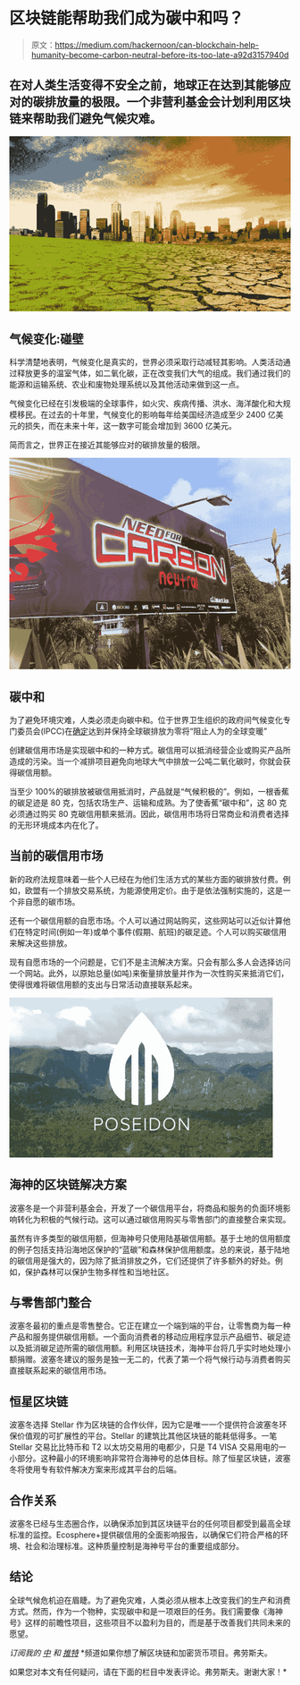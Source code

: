 # 区块链能帮助我们成为碳中和吗？

> 原文：<https://medium.com/hackernoon/can-blockchain-help-humanity-become-carbon-neutral-before-its-too-late-a92d3157940d>

## 在对人类生活变得不安全之前，地球正在达到其能够应对的碳排放量的极限。一个非营利基金会计划利用区块链来帮助我们避免气候灾难。

![](img/c41b607b6a8916663240cf0118b1688a.png)

## 气候变化:碰壁

科学清楚地表明，气候变化是真实的，世界必须采取行动减轻其影响。人类活动通过释放更多的温室气体，如二氧化碳，正在改变我们大气的组成。我们通过我们的能源和运输系统、农业和废物处理系统以及其他活动来做到这一点。

气候变化已经在引发极端的全球事件，如火灾、疾病传播、洪水、海洋酸化和大规模移民。在过去的十年里，气候变化的影响每年给美国经济造成至少 2400 亿美元的损失，而在未来十年，这一数字可能会增加到 3600 亿美元。

简而言之，世界正在接近其能够应对的碳排放量的极限。

![](img/609499629f26421fcbff0242d9e40173.png)

## 碳中和

为了避免环境灾难，人类必须走向碳中和。位于世界卫生组织的政府间气候变化专门委员会(IPCC)在[确定](http://report.ipcc.ch/sr15/pdf/sr15_spm_final.pdf)达到并保持全球碳排放为零将“阻止人为的全球变暖”

创建碳信用市场是实现碳中和的一种方式。碳信用可以抵消经营企业或购买产品所造成的污染。当一个减排项目避免向地球大气中排放一公吨二氧化碳时，你就会获得碳信用额。

当至少 100%的碳排放被碳信用抵消时，产品就是“气候积极的”。例如，一根香蕉的碳足迹是 80 克，包括农场生产、运输和成熟。为了使香蕉“碳中和”，这 80 克必须通过购买 80 克碳信用额来抵消。因此，碳信用市场将日常商业和消费者选择的无形环境成本内在化了。

## 当前的碳信用市场

新的政府法规意味着一些个人已经在为他们生活方式的某些方面的碳排放付费。例如，欧盟有一个排放交易系统，为能源使用定价。由于是依法强制实施的，这是一个非自愿的碳市场。

还有一个碳信用额的自愿市场。个人可以通过网站购买，这些网站可以近似计算他们在特定时间(例如一年)或单个事件(假期、航班)的碳足迹。个人可以购买碳信用来解决这些排放。

现有自愿市场的一个问题是，它们不是主流解决方案。只会有那么多人会选择访问一个网站。此外，以原始总量(如吨)来衡量排放量并作为一次性购买来抵消它们，使得很难将碳信用额的支出与日常活动直接联系起来。

![](img/3e415a3407dbacd00d459269d59747dc.png)

## 海神的区块链解决方案

波塞冬是一个非营利基金会，开发了一个碳信用平台，将商品和服务的负面环境影响转化为积极的气候行动。这可以通过碳信用购买与零售部门的直接整合来实现。

虽然有许多类型的碳信用额，但海神号只使用陆基碳信用额。基于土地的信用额度的例子包括支持沿海地区保护的“蓝碳”和森林保护信用额度。总的来说，基于陆地的碳信用是强大的，因为除了抵消排放之外，它们还提供了许多额外的好处。例如，保护森林可以保护生物多样性和当地社区。

## 与零售部门整合

波塞冬最初的重点是零售整合。它正在建立一个端到端的平台，让零售商为每一种产品和服务提供碳信用额。一个面向消费者的移动应用程序显示产品细节、碳足迹以及抵消碳足迹所需的碳信用额。利用区块链技术，海神平台将几乎实时地处理小额捐赠。波塞冬建议的服务是独一无二的，代表了第一个将气候行动与消费者购买直接联系起来的碳信用市场。

## 恒星区块链

波塞冬选择 Stellar 作为区块链的合作伙伴，因为它是唯一一个提供符合波塞冬环保价值观的可扩展性的平台。Stellar 的建筑比其他区块链的能耗低得多。一笔 Stellar 交易比比特币和 T2 以太坊交易用的电都少，只是 T4 VISA 交易用电的一小部分。这种最小的环境影响非常符合海神号的总体目标。除了恒星区块链，波塞冬将使用专有软件解决方案来形成其平台的后端。

## 合作关系

波塞冬已经与生态圈合作，以确保添加到其区块链平台的任何项目都受到最高全球标准的监控。Ecosphere+提供碳信用的全面影响报告，以确保它们符合严格的环境、社会和治理标准。这种质量控制是海神号平台的重要组成部分。

## 结论

全球气候危机迫在眉睫。为了避免灾难，人类必须从根本上改变我们的生产和消费方式。然而，作为一个物种，实现碳中和是一项艰巨的任务。我们需要像《海神号》这样的前瞻性项目，这些项目不以盈利为目的，而是基于改善我们共同未来的愿望。

*订阅我的* [*中*](/@minadown) *和* [*推特*](https://twitter.com/minad21) *频道如果你想了解区块链和加密货币项目。弗劳斯夫。

如果您对本文有任何疑问，请在下面的栏目中发表评论。弗劳斯夫。谢谢大家！*